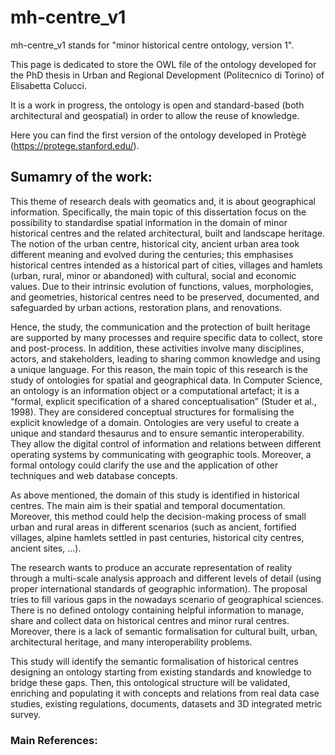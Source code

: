 
# mh-centre_v1

mh-centre_v1 stands for "minor historical centre ontology, version 1".

This page is dedicated to store the OWL file of the ontology developed for the PhD thesis in Urban and Regional Development (Politecnico di Torino) of Elisabetta Colucci.

It is a work in progress, the ontology is open and standard-based (both architectural and geospatial) in order to allow the reuse of knowledge.

Here you can find the first version of the ontology developed in Protègè (https://protege.stanford.edu/).

## Sumamry of the work:

This theme of research deals with geomatics and, it is about geographical information. Specifically, the main topic of this dissertation focus on the possibility to standardise spatial information in the domain of minor historical centres and the related architectural, built and landscape heritage.
The notion of the urban centre, historical city, ancient urban area took different meaning and evolved during the centuries; this emphasises historical centres intended as a historical part of cities, villages and hamlets (urban, rural, minor or abandoned) with cultural, social and economic values.
Due to their intrinsic evolution of functions, values, morphologies, and geometries, historical centres need to be preserved, documented, and safeguarded by urban actions, restoration plans, and renovations.

Hence, the study, the communication and the protection of built heritage are supported by many processes and require specific data to collect, store and post-process. In addition, these activities involve many disciplines, actors, and stakeholders, leading to sharing common knowledge and using a unique language.
For this reason, the main topic of this research is the study of ontologies for spatial and geographical data. 
In Computer Science, an ontology is an information object or a computational artefact; it is a “formal, explicit specification of a shared conceptualisation” (Studer et al., 1998). They are considered conceptual structures for formalising the explicit knowledge of a domain.
Ontologies are very useful to create a unique and standard thesaurus and to ensure semantic interoperability. They allow the digital control of information and relations between different operating systems by communicating with geographic tools. Moreover, a formal ontology could clarify the use and the application of other techniques and web database concepts.

As above mentioned, the domain of this study is identified in historical centres. The main aim is their spatial and temporal documentation. Moreover, this method could help the decision-making process of small urban and rural areas in different scenarios (such as ancient, fortified villages, alpine hamlets settled in past centuries, historical city centres, ancient sites, ...).

The research wants to produce an accurate representation of reality through a multi-scale analysis approach and different levels of detail (using proper international standards of geographic information). The proposal tries to fill various gaps in the nowadays scenario of geographical sciences. There is no defined ontology containing helpful information to manage, share and collect data on historical centres and minor rural centres. Moreover, there is a lack of semantic formalisation for cultural built, urban, architectural heritage, and many interoperability problems.

This study will identify the semantic formalisation of historical centres designing an ontology starting from existing standards and knowledge to bridge these gaps. Then, this ontological structure will be validated, enriching and populating it with concepts and relations from real data case studies, existing regulations, documents, datasets and 3D integrated metric survey.

### Main References:




